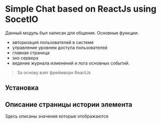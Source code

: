 Simple Chat based on ReactJs using SocetIO
=============================

Данный модуль был написан для общения.
Основные функции: 
- авторизация пользователей в системе
- управление уровнем доступа пользователей
- главная страница
- эхо сервера
- ведение журнала изменений и лога основных событий.




> За основу взят фреймворк  ReactJs
  

Установка 
------------



Описание страницы истории элемента
------------

Здесь описаны значения которые отображаются
